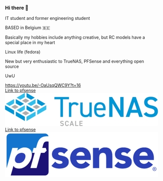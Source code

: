 ### Hi there 👋

IT student and former engineering student

BASED in Belgium 🇧🇪

Basically my hobbies include anything creative, but RC models have a special place in my heart

Linux life (fedora)

New but very enthusiastic to TrueNAS, PFSense and everything open source

UwU

https://youtu.be/-OaUsqQWC9Y?t=16  
[Link to pfsense](https://https://www.truenas.com/)
![Alt text](truenas_scale-logo-full-color-rgb.webp)
[Link to pfsense](https://www.pfsense.org/)
![Alt text](PfSense_logo.png)
